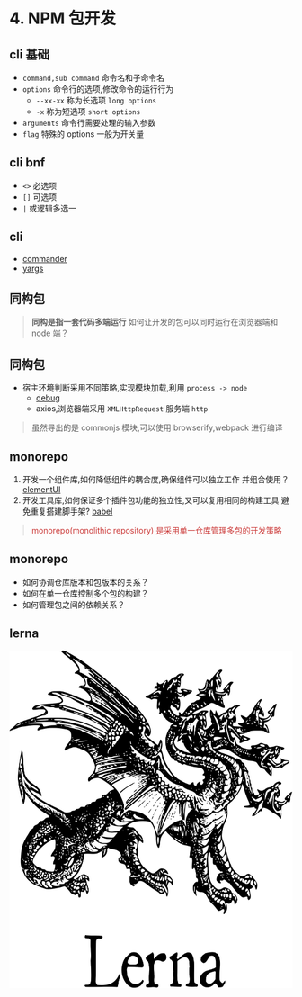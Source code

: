 # 4. NPM 包开发


## cli 基础
<!-- 
命令行工具
1. 讲解命令行范式
2. 讲解如何读懂命令行
 -->
* `command,sub command` 命令名和子命令名 
* `options` 命令行的选项,修改命令的运行行为
  * `--xx-xx` 称为长选项 `long options`
  * `-x` 称为短选项 `short options`
* `arguments` 命令行需要处理的输入参数
* `flag` 特殊的 options 一般为开关量



## cli bnf
* `<>` 必选项
* `[]` 可选项
* `|` 或逻辑多选一



## cli
<!-- 
编写命令行工具
TODO: 添加 commander 使用示例
 -->
* [commander](https://www.npmjs.com/package/commander)
* [yargs](https://www.npmjs.com/package/yargs)



## 同构包 
>  **同构是指一套代码多端运行** 如何让开发的包可以同时运行在浏览器端和 node 端？


## 同构包
* 宿主环境判断采用不同策略,实现模块加载,利用 `process -> node`
  * [debug](https://github.com/visionmedia/debug/tree/master/src)
  * axios,浏览器端采用 `XMLHttpRequest` 服务端 `http`

> 虽然导出的是 commonjs 模块,可以使用 browserify,webpack 进行编译


## monorepo 
<!-- 
* `仓库` 用于协同开发的代码库
* `包` 具有独立功能的软件单元(工具,库,框架...)
 -->

1. 开发一个组件库,如何降低组件的耦合度,确保组件可以独立工作
并组合使用？[elementUI](https://github.com/ElemeFE/element)
2. 开发工具库,如何保证多个插件包功能的独立性,又可以复用相同的构建工具
避免重复搭建脚手架? [babel](https://github.com/babel/babel/blob/master/doc/design/monorepo.md)

> <p class="fade-left fragment" style="color:#cb3837">monorepo(monolithic repository) 是采用单一仓库管理多包的开发策略</p> 


## monorepo
* 如何协调仓库版本和包版本的关系？
* 如何在单一仓库控制多个包的构建？
* 如何管理包之间的依赖关系？


## lerna
<a href="https://github.com/lerna/lerna"><img width="830" height="600" src="./static/lerna.png" ></a>